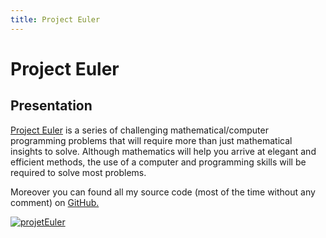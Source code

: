 ```yaml
---
title: Project Euler
---
```


# Project Euler

## Presentation

<a href="http://projecteuler.net">Project Euler</a> is a series of challenging mathematical/computer programming problems that will require more than just mathematical insights to solve. Although mathematics will help you arrive at elegant and efficient methods, the use of a computer and programming skills will be required to solve most problems.

Moreover you can found all my source code (most of the time without any comment) on 
<a href="https://github.com/maggick/euler">GitHub.

<a href="http://projecteuler.net"> <img src="http://projecteuler.net/profile/keller.png" alt="projetEuler"> </a>

